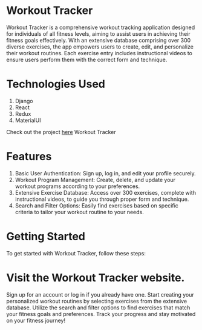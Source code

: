 # Workout Tracker
Workout Tracker is a comprehensive workout tracking application designed for individuals of all fitness levels, aiming to assist users in achieving their fitness goals effectively. With an extensive database comprising over 300 diverse exercises, the app empowers users to create, edit, and personalize their workout routines. Each exercise entry includes instructional videos to ensure users perform them with the correct form and technique.

# Technologies Used
1. Django
2. React
3. Redux
4. MaterialUI
   
Check out the project [here]([https://www.google.com](https://workout-app-fe.onrender.com/))
Workout Tracker

# Features
1. Basic User Authentication: Sign up, log in, and edit your profile securely.
2. Workout Program Management: Create, delete, and update your workout programs according to your preferences.
3. Extensive Exercise Database: Access over 300 exercises, complete with instructional videos, to guide you through proper form and technique.
4. Search and Filter Options: Easily find exercises based on specific criteria to tailor your workout routine to your needs.

# Getting Started
To get started with Workout Tracker, follow these steps:

# Visit the Workout Tracker website.
Sign up for an account or log in if you already have one.
Start creating your personalized workout routines by selecting exercises from the extensive database.
Utilize the search and filter options to find exercises that match your fitness goals and preferences.
Track your progress and stay motivated on your fitness journey!
